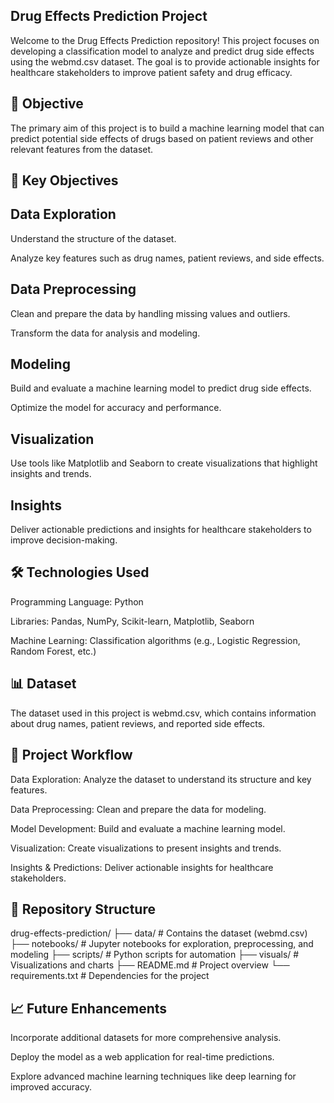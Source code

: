 Drug Effects Prediction Project
--------------------------------------
Welcome to the Drug Effects Prediction repository! This project focuses on developing a classification model to analyze and predict drug side effects using the webmd.csv dataset. The goal is to provide actionable insights for healthcare stakeholders to improve patient safety and drug efficacy.

📌 Objective
--------------------------------------
The primary aim of this project is to build a machine learning model that can predict potential side effects of drugs based on patient reviews and other relevant features from the dataset.

🎯 Key Objectives
--------------------------------------
Data Exploration
--------------------------------------

Understand the structure of the dataset.

Analyze key features such as drug names, patient reviews, and side effects.

Data Preprocessing
--------------------------------------

Clean and prepare the data by handling missing values and outliers.

Transform the data for analysis and modeling.

Modeling
--------------------------------------

Build and evaluate a machine learning model to predict drug side effects.

Optimize the model for accuracy and performance.

Visualization
--------------------------------------

Use tools like Matplotlib and Seaborn to create visualizations that highlight insights and trends.

Insights
--------------------------------------

Deliver actionable predictions and insights for healthcare stakeholders to improve decision-making.

🛠️ Technologies Used
--------------------------------------

Programming Language: Python

Libraries: Pandas, NumPy, Scikit-learn, Matplotlib, Seaborn

Machine Learning: Classification algorithms (e.g., Logistic Regression, Random Forest, etc.)

📊 Dataset
--------------------------------------

The dataset used in this project is webmd.csv, which contains information about drug names, patient reviews, and reported side effects.

🚀 Project Workflow
--------------------------------------

Data Exploration: Analyze the dataset to understand its structure and key features.

Data Preprocessing: Clean and prepare the data for modeling.

Model Development: Build and evaluate a machine learning model.

Visualization: Create visualizations to present insights and trends.

Insights & Predictions: Deliver actionable insights for healthcare stakeholders.

📂 Repository Structure
--------------------------------------

drug-effects-prediction/
├── data/                  # Contains the dataset (webmd.csv)
├── notebooks/             # Jupyter notebooks for exploration, preprocessing, and modeling
├── scripts/               # Python scripts for automation
├── visuals/               # Visualizations and charts
├── README.md              # Project overview
└── requirements.txt       # Dependencies for the project

📈 Future Enhancements
--------------------------------------

Incorporate additional datasets for more comprehensive analysis.

Deploy the model as a web application for real-time predictions.

Explore advanced machine learning techniques like deep learning for improved accuracy.
